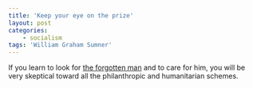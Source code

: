 ```yaml
---
title: 'Keep your eye on the prize'
layout: post
categories:
    - socialism
tags: 'William Graham Sumner'
---
```


If you learn to look for [the forgotten man](https://www.gregraven.website/the-forgotten-man/) and to care for him, you will be very skeptical toward all the philanthropic and humanitarian schemes.